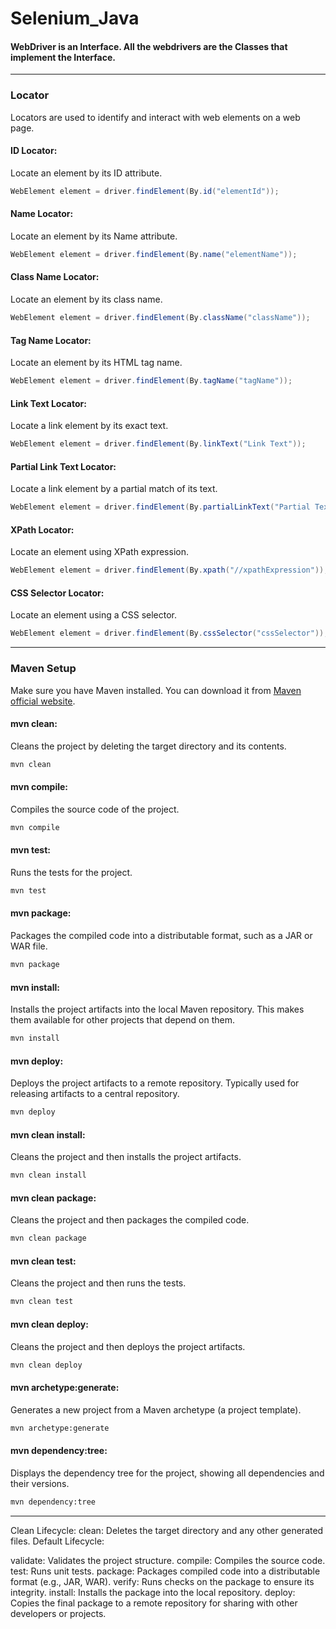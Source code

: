 # Selenium_Java

<h4>WebDriver is an Interface. All the webdrivers are the Classes that implement the Interface.</h4>
<hr>
<h3>Locator</h3> Locators are used to identify and interact with web elements on a web page. 

<h4>ID Locator:</h4>
Locate an element by its ID attribute.

```java
WebElement element = driver.findElement(By.id("elementId"));
```

<h4>Name Locator:</h4>
Locate an element by its Name attribute.

```java
WebElement element = driver.findElement(By.name("elementName"));
```

<h4>Class Name Locator:</h4>
Locate an element by its class name.

```java
WebElement element = driver.findElement(By.className("className"));
```

<h4>Tag Name Locator:</h4>
Locate an element by its HTML tag name.

```java
WebElement element = driver.findElement(By.tagName("tagName"));
```

<h4>Link Text Locator:</h4>
Locate a link element by its exact text.

```java
WebElement element = driver.findElement(By.linkText("Link Text"));
```

<h4>Partial Link Text Locator:</h4>
Locate a link element by a partial match of its text.

```java
WebElement element = driver.findElement(By.partialLinkText("Partial Text"));
```

<h4>XPath Locator:</h4>
Locate an element using XPath expression.

```java
WebElement element = driver.findElement(By.xpath("//xpathExpression"));
```

<h4>CSS Selector Locator:</h4>
Locate an element using a CSS selector.

```java
WebElement element = driver.findElement(By.cssSelector("cssSelector"));
```


<hr>
<h3>Maven Setup</h3>

Make sure you have Maven installed. You can download it from [Maven official website](https://maven.apache.org/download.cgi).

<h4>mvn clean:</h4>

Cleans the project by deleting the target directory and its contents.
```bash
mvn clean
```

<h4>mvn compile:</h4>

Compiles the source code of the project.
```bash
mvn compile
```

<h4>mvn test:</h4>

Runs the tests for the project.
```bash
mvn test
```
<h4>mvn package:</h4>

Packages the compiled code into a distributable format, such as a JAR or WAR file.
```bash
mvn package
```

<h4>mvn install:</h4>

Installs the project artifacts into the local Maven repository. This makes them available for other projects that depend on them.
```bash
mvn install
```
<h4>mvn deploy:</h4>

Deploys the project artifacts to a remote repository. Typically used for releasing artifacts to a central repository.
```bash
mvn deploy
```

<h4>mvn clean install:</h4>

Cleans the project and then installs the project artifacts.
```bash
mvn clean install
```

<h4>mvn clean package:</h4>

Cleans the project and then packages the compiled code.
```bash
mvn clean package
```

<h4>mvn clean test:</h4>

Cleans the project and then runs the tests.
```bash
mvn clean test
```

<h4>mvn clean deploy:</h4>

Cleans the project and then deploys the project artifacts.
```bash
mvn clean deploy
```

<h4>mvn archetype:generate:</h4>

Generates a new project from a Maven archetype (a project template).
```bash
mvn archetype:generate
```

<h4>mvn dependency:tree:</h4>

Displays the dependency tree for the project, showing all dependencies and their versions.
```bash
mvn dependency:tree
```

<hr>
Clean Lifecycle:
clean: Deletes the target directory and any other generated files.
Default Lifecycle:

validate: Validates the project structure.
compile: Compiles the source code.
test: Runs unit tests.
package: Packages compiled code into a distributable format (e.g., JAR, WAR).
verify: Runs checks on the package to ensure its integrity.
install: Installs the package into the local repository.
deploy: Copies the final package to a remote repository for sharing with other developers or projects.
